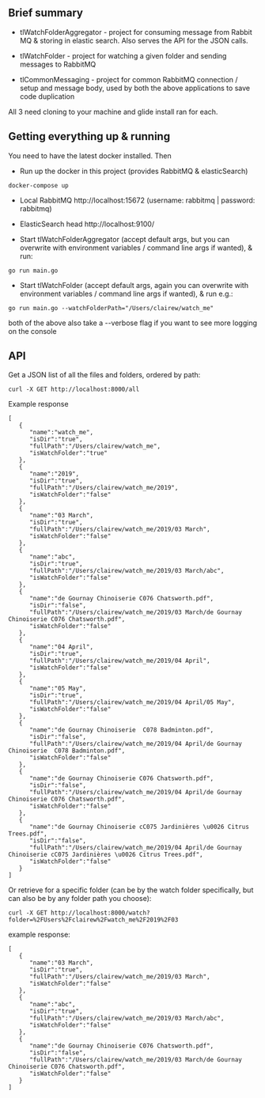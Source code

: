## Brief summary

* tlWatchFolderAggregator - project for consuming message from Rabbit MQ & storing in elastic search. Also serves the API for the JSON calls.

* tlWatchFolder - project for watching a given folder and sending messages to RabbitMQ

* tlCommonMessaging - project for common RabbitMQ connection / setup and message body, used by both the above applications to save code duplication

All 3 need cloning to your machine and glide install ran for each.

## Getting everything up & running

You need to have the latest docker installed. Then

* Run up the docker in this project (provides RabbitMQ & elasticSearch)
```
docker-compose up
```
 - Local RabbitMQ  http://localhost:15672 (username: rabbitmq | password: rabbitmq)

 - ElasticSearch head  http://localhost:9100/

* Start tlWatchFolderAggregator (accept default args, but you can overwrite with environment variables / command line args if wanted), & run:
```
go run main.go
```

* Start tlWatchFolder (accept default args, again you can overwrite with environment variables / command line args if wanted), & run e.g.:
```
go run main.go --watchFolderPath="/Users/clairew/watch_me"
```

both of the above also take a --verbose flag if you want to see more logging on the console

## API

Get a JSON list of all the files and folders, ordered by path:
```
curl -X GET http://localhost:8000/all
```
Example response
```
[  
   {  
      "name":"watch_me",
      "isDir":"true",
      "fullPath":"/Users/clairew/watch_me",
      "isWatchFolder":"true"
   },
   {  
      "name":"2019",
      "isDir":"true",
      "fullPath":"/Users/clairew/watch_me/2019",
      "isWatchFolder":"false"
   },
   {  
      "name":"03 March",
      "isDir":"true",
      "fullPath":"/Users/clairew/watch_me/2019/03 March",
      "isWatchFolder":"false"
   },
   {  
      "name":"abc",
      "isDir":"true",
      "fullPath":"/Users/clairew/watch_me/2019/03 March/abc",
      "isWatchFolder":"false"
   },
   {  
      "name":"de Gournay Chinoiserie C076 Chatsworth.pdf",
      "isDir":"false",
      "fullPath":"/Users/clairew/watch_me/2019/03 March/de Gournay Chinoiserie C076 Chatsworth.pdf",
      "isWatchFolder":"false"
   },
   {  
      "name":"04 April",
      "isDir":"true",
      "fullPath":"/Users/clairew/watch_me/2019/04 April",
      "isWatchFolder":"false"
   },
   {  
      "name":"05 May",
      "isDir":"true",
      "fullPath":"/Users/clairew/watch_me/2019/04 April/05 May",
      "isWatchFolder":"false"
   },
   {  
      "name":"de Gournay Chinoiserie  C078 Badminton.pdf",
      "isDir":"false",
      "fullPath":"/Users/clairew/watch_me/2019/04 April/de Gournay Chinoiserie  C078 Badminton.pdf",
      "isWatchFolder":"false"
   },
   {  
      "name":"de Gournay Chinoiserie C076 Chatsworth.pdf",
      "isDir":"false",
      "fullPath":"/Users/clairew/watch_me/2019/04 April/de Gournay Chinoiserie C076 Chatsworth.pdf",
      "isWatchFolder":"false"
   },
   {  
      "name":"de Gournay Chinoiserie cC075 Jardinières \u0026 Citrus Trees.pdf",
      "isDir":"false",
      "fullPath":"/Users/clairew/watch_me/2019/04 April/de Gournay Chinoiserie cC075 Jardinières \u0026 Citrus Trees.pdf",
      "isWatchFolder":"false"
   }
]
```

Or retrieve for a specific folder (can be by the watch folder specifically, but can also be by any folder path you choose):
```
curl -X GET http://localhost:8000/watch?folder=%2FUsers%2Fclairew%2Fwatch_me%2F2019%2F03
```
example response:
```
[  
   {  
      "name":"03 March",
      "isDir":"true",
      "fullPath":"/Users/clairew/watch_me/2019/03 March",
      "isWatchFolder":"false"
   },
   {  
      "name":"abc",
      "isDir":"true",
      "fullPath":"/Users/clairew/watch_me/2019/03 March/abc",
      "isWatchFolder":"false"
   },
   {  
      "name":"de Gournay Chinoiserie C076 Chatsworth.pdf",
      "isDir":"false",
      "fullPath":"/Users/clairew/watch_me/2019/03 March/de Gournay Chinoiserie C076 Chatsworth.pdf",
      "isWatchFolder":"false"
   }
]
```
